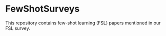 # FewShotSurveys
This repository contains few-shot learning (FSL) papers mentioned in our FSL survey.
